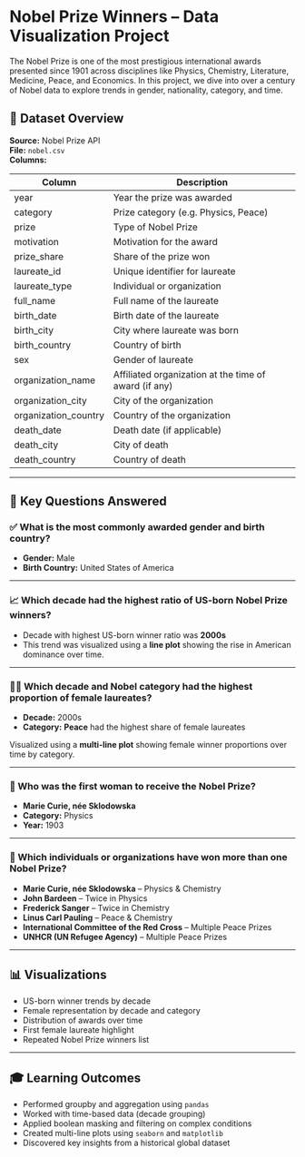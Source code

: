 # Nobel Prize Winners – Data Visualization Project

The Nobel Prize is one of the most prestigious international awards presented since 1901 across disciplines like Physics, Chemistry, Literature, Medicine, Peace, and Economics. In this project, we dive into over a century of Nobel data to explore trends in gender, nationality, category, and time.

## 📁 Dataset Overview

**Source:** Nobel Prize API  
**File:** `nobel.csv`  
**Columns:**

| Column               | Description                                                  |
|----------------------|--------------------------------------------------------------|
| year                 | Year the prize was awarded                                   |
| category             | Prize category (e.g. Physics, Peace)                         |
| prize                | Type of Nobel Prize                                          |
| motivation           | Motivation for the award                                     |
| prize_share          | Share of the prize won                                       |
| laureate_id          | Unique identifier for laureate                              |
| laureate_type        | Individual or organization                                   |
| full_name            | Full name of the laureate                                    |
| birth_date           | Birth date of the laureate                                   |
| birth_city           | City where laureate was born                                 |
| birth_country        | Country of birth                                             |
| sex                  | Gender of laureate                                           |
| organization_name    | Affiliated organization at the time of award (if any)        |
| organization_city    | City of the organization                                     |
| organization_country | Country of the organization                                  |
| death_date           | Death date (if applicable)                                   |
| death_city           | City of death                                                |
| death_country        | Country of death                                             |

---

## 🎯 Key Questions Answered

### ✅ What is the most commonly awarded gender and birth country?

- **Gender:** Male  
- **Birth Country:** United States of America

---

### 📈 Which decade had the highest ratio of US-born Nobel Prize winners?

- Decade with highest US-born winner ratio was **2000s**  
- This trend was visualized using a **line plot** showing the rise in American dominance over time.

---

### 👩‍🔬 Which decade and Nobel category had the highest proportion of female laureates?

- **Decade:** 2000s  
- **Category:** **Peace** had the highest share of female laureates

Visualized using a **multi-line plot** showing female winner proportions over time by category.

---

### 🥇 Who was the first woman to receive the Nobel Prize?

- **Marie Curie, née Sklodowska**  
- **Category:** Physics  
- **Year:** 1903

---

### 🔁 Which individuals or organizations have won more than one Nobel Prize?

- **Marie Curie, née Sklodowska** – Physics & Chemistry  
- **John Bardeen** – Twice in Physics  
- **Frederick Sanger** – Twice in Chemistry  
- **Linus Carl Pauling** – Peace & Chemistry  
- **International Committee of the Red Cross** – Multiple Peace Prizes  
- **UNHCR (UN Refugee Agency)** – Multiple Peace Prizes

---

## 📊 Visualizations

- US-born winner trends by decade
- Female representation by decade and category
- Distribution of awards over time
- First female laureate highlight
- Repeated Nobel Prize winners list

---

## 🎓 Learning Outcomes

- Performed groupby and aggregation using `pandas`
- Worked with time-based data (decade grouping)
- Applied boolean masking and filtering on complex conditions
- Created multi-line plots using `seaborn` and `matplotlib`
- Discovered key insights from a historical global dataset
